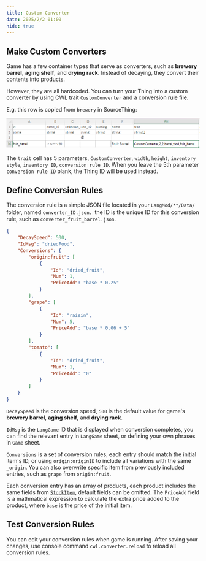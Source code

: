 ```yaml
---
title: Custom Converter
date: 2025/2/2 01:00
hide: true
---
```


## Make Custom Converters

Game has a few container types that serve as converters, such as **brewery barrel**, **aging shelf**, and **drying rack**. Instead of decaying, they convert their contents into products. 

However, they are all hardcoded. You can turn your Thing into a custom converter by using CWL trait `CustomConverter` and a conversion rule file.

E.g. this row is copied from `brewery` in SourceThing:

![](../../assets/fruit_barrel.png)

The `trait` cell has 5 parameters, `CustomConverter`, `width`, `height`, `inventory style`, `inventory ID`, `conversion rule ID`. When you leave the 5th parameter `conversion rule ID` blank, the Thing ID will be used instead.

## Define Conversion Rules

The conversion rule is a simple JSON file located in your `LangMod/**/Data/` folder, named `converter_ID.json`，the ID is the unique ID for this conversion rule, such as `converter_fruit_barrel.json`.
```json
{
    "DecaySpeed": 500,
    "IdMsg": "driedFood",
    "Conversions": {
        "origin:fruit": [
            {
                "Id": "dried_fruit",
                "Num": 1,
                "PriceAdd": "base * 0.25"
            }
        ],
        "grape": [
            {
                "Id": "raisin",
                "Num": 5,
                "PriceAdd": "base * 0.06 + 5"
            }
        ],
        "tomato": [
            {
                "Id": "dried_fruit",
                "Num": 1,
                "PriceAdd": "0"
            }
        ]
    }
}
```

`DecaySpeed` is the conversion speed, `500` is the default value for game's **brewery barrel**, **aging shelf**, and **drying rack**. 

`IdMsg` is the `LangGame` ID that is displayed when conversion completes, you can find the relevant entry in `LangGame` sheet, or defining your own phrases in `Game` sheet.

<LinkCard t="Lang/Game" u="https://docs.google.com/spreadsheets/d/1cje2GHiKwjBd_YLYWqWlddm2YLsYnRiB/edit?gid=1110671768#gid=1110671768" />

`Conversions` is a set of conversion rules, each entry should match the initial item's ID, or using `origin:originID` to include all variations with the same `_origin`. You can also overwrite specific item from previously included entries, such as `grape` from `origin:fruit`.

Each conversion entry has an array of products, each product includes the same fields from [`StockItem`](../Character/2_merchant.md), default fields can be omitted. The `PriceAdd` field is a mathmatical expression to calculate the extra price added to the product, where `base` is the price of the initial item.

## Test Conversion Rules 

You can edit your conversion rules when game is running. After saving your changes, use console command `cwl.converter.reload` to reload all conversion rules.